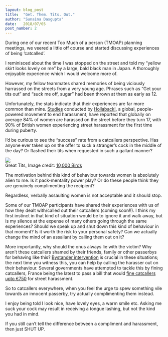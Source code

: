 ```yaml
---
layout: blog_post
title:  "Get. Them. Tits. Out."
author: "Sunaina Dasgupta"
date:   2018/07/05
post_number: 2
---
```


During one of our recent Too Much of a person (TMOAP) planning meetings, we veered a little off course and started discussing experiences of being ‘catcalled’. 

I reminisced about the time I was stopped on the street and told my “yellow skirt looks lovely on me” by a large, bald black man in Japan. A thoroughly enjoyable experience which I would welcome more of.  

However, my fellow teammates shared memories of being viciously harrassed on the streets from a very young age. Phrases such as “Get your tits out” and “suck me off, sugar” had been thrown at them as early as 12.

Unfortunately, the stats indicate that their experiences are far more common than mine. <a href="https://www.ihollaback.org/" target="new">Studies</a> conducted by <a href="https://www.telegraph.co.uk/women/womens-life/11637697/Catcalling-Women-sexually-harassed-on-the-street-from-puberty.html" target="new">Hollaback!</a>, a global, people-powered movement to end harassment, have reported that globally on average 84% of women are harassed on the street before they turn 17, with 90% of British women experiencing street harassment for the first time during puberty.

I’d be curious to see the “success” rate from a catcallers perspective. Has anyone ever taken up on the offer to suck a stranger’s cock in the middle of the day? Or flashed their tits when requested in such a gallant manner?

<div class="container-fullwidth center">
	<img class="img-fluid blog_body_img" src="{{site.baseurl}}assets/images/blog/2-2.jpg" /><br>
	<div class="blog_image_credit"><span>Great Tits, Image credit: <a href="https://www.10000birds.com/" target="new">10,000 Birds</a></span></div>
</div>

The motivation behind this kind of behaviour towards women is absolutely alien to me. Is it pack-mentality power play? Or do these people think they are genuinely complimenting the recipient?

Regardless, verbally assaulting women is not acceptable and it should stop.

Some of our TMOAP participants have shared their experiences with us of how they dealt with/called out their catcallers (coming soon!!). I think my first instinct in that kind of situation would be to ignore it and walk away, but is my silence at the expense of many others going through the same experiences? Should we speak up and shut down this kind of behaviour in that moment? Is it worth the risk to your personal safety? Can we actually change the mind of an assailant by calling them out on it?

More importantly, why should the onus always lie with the victim? Why aren’t these catcallers shamed by their friends, family or other passerbys for behaving like this? <a href="https://www.ihollaback.org/resources/bystander-resources/" target="new">Bystander intervention</a> is crucial in these situations; the next time you witness this, you can help by calling the harasser out on their behaviour. Several governments have attempted to tackle this by fining catcallers, France being the latest to pass a bill that would <a href="https://qz.com/1286277/a-catcalling-law-in-france-would-charge-a-e750-fine/" target="new">fine catcallers upto €750</a> for street harassment.

So to catcallers everywhere, when you feel the urge to spew something vile towards an innocent passerby, try actually complimenting them instead. 

I enjoy being told I look nice, have lovely eyes, a warm smile etc. Asking me suck your cock may result in receiving a tongue lashing, but not the kind you had in mind. 

If you still can’t tell the difference between a compliment and harassment, then just SHUT UP.

